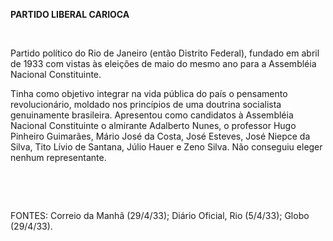 **PARTIDO LIBERAL CARIOCA**

 

Partido político do Rio de Janeiro (então Distrito Federal), fundado em
abril de 1933 com vistas às eleições de maio do mesmo ano para a
Assembléia Nacional Constituinte.

Tinha como objetivo integrar na vida pública do país o pensamento
revolucionário, moldado nos princípios de uma doutrina socialista
genuinamente brasileira. Apresentou como candidatos à Assembléia
Nacional Constituinte o almirante Adalberto Nunes, o professor Hugo
Pinheiro Guimarães, Mário José da Costa, José Esteves, José Niepce da
Silva, Tito Lívio de Santana, Júlio Hauer e Zeno Silva. Não conseguiu
eleger nenhum representante.

 

 

FONTES: Correio da Manhã (29/4/33); Diário Oficial, Rio (5/4/33); Globo
(29/4/33).

 
